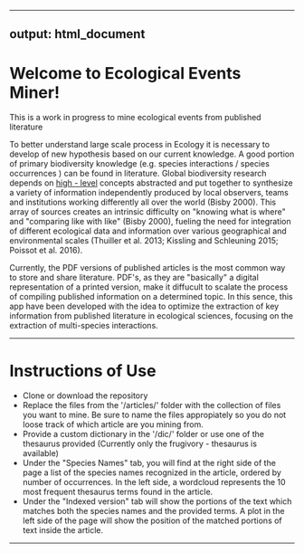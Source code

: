 
---
output: html_document
---

# Welcome to Ecological Events Miner! 
This is a work in progress to mine ecological events from published literature

To better understand large scale process in Ecology it is necessary to develop of new hypothesis based on our current knowledge. A good portion of primary biodiversity knowledge (e.g. species interactions / species occurrences ) can be found in literature. Global biodiversity research depends on [high - level](https://en.wikipedia.org/wiki/Biological_organisation) concepts abstracted and put together to synthesize a variety of information independently produced by local observers, teams and institutions  working differently all over the world (Bisby 2000). This array of sources creates an intrinsic difficulty on "knowing what is where" and "comparing like with like" (Bisby 2000), fueling the need for integration of different ecological data and information over various geographical and environmental scales (Thuiller et al. 2013; Kissling and Schleuning 2015; Poissot et al. 2016).

Currently,  the PDF versions of published articles is the most common way to store and share literature. PDF's, as they are "basically" a digital representation of a printed version, make it diffucult to scalate the process of compiling published information on a determined topic. In this sence, this app have been developed with the idea to optimize the extraction of key information from published literature in ecological sciences, focusing on the extraction of multi-species interactions.

----------

# Instructions of Use 

- Clone or download the repository
- Replace the files from the '/articles/' folder with the collection of files you want to mine. Be sure to name the files appropiately so you do not loose track of which article are you mining from. 
- Provide a custom dictionary in the '/dic/' folder or use one of the thesaurus provided (Currently only the frugivory - thesaurus is available)
- Under the "Species Names" tab, you will find at the right side of the page a list of the species names recognized in the article, ordered by number of occurrences. In the left side, a wordcloud represents the 10 most frequent thesaurus terms found in the article. 
- Under the "Indexed version" tab will show the portions of the text which matches both the species names and the provided terms. A plot in the left side of the page will show the position of the matched portions of text inside the article. 

----------





